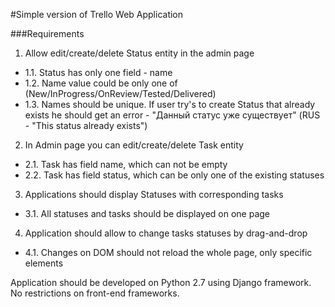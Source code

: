 #Simple version of Trello Web Application

###Requirements
1. Allow edit/create/delete Status entity in the admin page
  * 1.1. Status has only one field - name
  * 1.2. Name value could be only one of (New/InProgress/OnReview/Tested/Delivered)
  * 1.3. Names should be unique. If user try's to create Status that already exists he should get an error - "Данный статус уже существует" (RUS - "This status already exists")

2. In Admin page you can edit/create/delete Task entity
  * 2.1. Task has field name, which can not be empty
  * 2.2. Task has field status, which can be only one of the existing statuses

3. Applications should display Statuses with corresponding tasks 
  * 3.1. All statuses and tasks should be displayed on one page

4. Application should allow to change tasks statuses by drag-and-drop
  * 4.1. Changes on DOM should not reload the whole page, only specific elements 

Application should be developed on Python 2.7 using Django framework. No restrictions on front-end frameworks.

